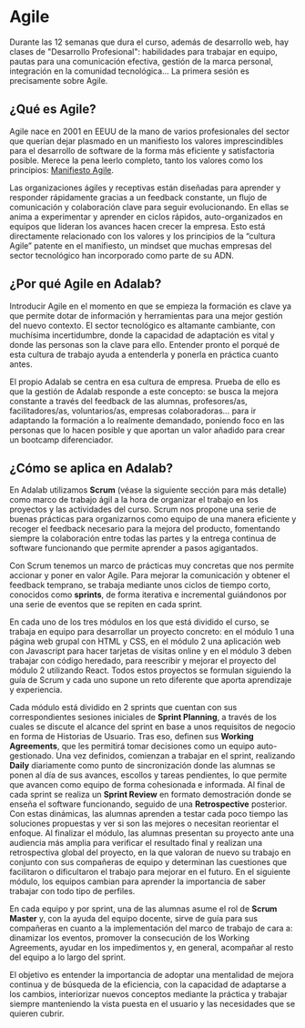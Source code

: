 # Agile

Durante las 12 semanas que dura el curso, además de desarrollo web, hay clases de "Desarrollo Profesional": habilidades para trabajar en equipo, pautas para una comunicación efectiva, gestión de la marca personal, integración en la comunidad tecnológica… La primera sesión es precisamente sobre Agile.

## ¿Qué es Agile?

Agile nace en 2001 en EEUU de la mano de varios profesionales del sector que querían dejar plasmado en un manifiesto los valores imprescindibles para el desarrollo de software de la forma más eficiente y satisfactoria posible. Merece la pena leerlo completo, tanto los valores como los principios: [Manifiesto Agile](https://agilemanifesto.org/iso/es/manifesto.html).

Las organizaciones ágiles y receptivas están diseñadas para aprender y responder rápidamente gracias a un feedback constante, un flujo de comunicación y colaboración clave para seguir evolucionando. En ellas se anima a experimentar y aprender en ciclos rápidos, auto-organizados en equipos que lideran los avances hacen crecer la empresa. Esto está directamente relacionado con los valores y los principios de la “cultura Agile” patente en el manifiesto, un mindset que muchas empresas del sector tecnológico han incorporado como parte de su ADN.

## ¿Por qué Agile en Adalab?

Introducir Agile en el momento en que se empieza la formación es clave ya que permite dotar de información y herramientas para una mejor gestión del nuevo contexto. El sector tecnológico es altamante cambiante, con muchísima incertidumbre, donde la capacidad de adaptación es vital y donde las personas son la clave para ello. Entender pronto el porqué de esta cultura de trabajo ayuda a entenderla y ponerla en práctica cuanto antes.

El propio Adalab se centra en esa cultura de empresa. Prueba de ello es que la gestión de Adalab responde a este concepto: se busca la mejora constante a través del feedback de las alumnas, profesores/as, facilitadores/as, voluntarios/as, empresas colaboradoras… para ir adaptando la formación a lo realmente demandado, poniendo foco en las personas que lo hacen posible y que aportan un valor añadido para crear un bootcamp diferenciador.

## ¿Cómo se aplica en Adalab?

En Adalab utilizamos **Scrum** \(véase la siguiente sección para más detalle\) como marco de trabajo ágil a la hora de organizar el trabajo en los proyectos y las actividades del curso. Scrum nos propone una serie de buenas prácticas para organizarnos como equipo de una manera eficiente y recoger el feedback necesario para la mejora del producto, fomentando siempre la colaboración entre todas las partes y la entrega continua de software funcionando que permite aprender a pasos agigantados.

Con Scrum tenemos un marco de prácticas muy concretas que nos permite accionar y poner en valor Agile. Para mejorar la comunicación y obtener el feedback temprano, se trabaja mediante unos ciclos de tiempo corto, conocidos como **sprints**, de forma iterativa e incremental guiándonos por una serie de eventos que se repiten en cada sprint.

En cada uno de los tres módulos en los que está dividido el curso, se trabaja en equipo para desarrollar un proyecto concreto: en el módulo 1 una página web grupal con HTML y CSS, en el módulo 2 una aplicación web con Javascript para hacer tarjetas de visitas online y en el módulo 3 deben trabajar con código heredado, para reescribir y mejorar el proyecto del módulo 2 utilizando React. Todos estos proyectos se formulan siguiendo la guía de Scrum y cada uno supone un reto diferente que aporta aprendizaje y experiencia.

Cada módulo está dividido en 2 sprints que cuentan con sus correspondientes sesiones iniciales de **Sprint Planning**, a través de los cuales se discute el alcance del sprint en base a unos requisitos de negocio en forma de Historias de Usuario. Tras eso, definen sus **Working Agreements**, que les permitirá tomar decisiones como un equipo auto-gestionado. Una vez definidos, comienzan a trabajar en el sprint, realizando **Daily** diariamente como punto de sincronización donde las alumnas se ponen al día de sus avances, escollos y tareas pendientes, lo que permite que avancen como equipo de forma cohesionada e informada. Al final de cada sprint se realiza un **Sprint Review** en formato demostración donde se enseña el software funcionando, seguido de una **Retrospective** posterior. Con estas dinámicas, las alumnas aprenden a testar cada poco tiempo las soluciones propuestas y ver si son las mejores o necesitan reorientar el enfoque. Al finalizar el módulo, las alumnas presentan su proyecto ante una audiencia más amplia para verificar el resultado final y realizan una retrospectiva global del proyecto, en la que valoran de nuevo su trabajo en conjunto con sus compañeras de equipo y determinan las cuestiones que facilitaron o dificultaron el trabajo para mejorar en el futuro. En el siguiente módulo, los equipos cambian para aprender la importancia de saber trabajar con todo tipo de perfiles.

En cada equipo y por sprint, una de las alumnas asume el rol de **Scrum Master** y, con la ayuda del equipo docente, sirve de guía para sus compañeras en cuanto a la implementación del marco de trabajo de cara a: dinamizar los eventos, promover la consecución de los Working Agreements, ayudar en los impedimentos y, en general, acompañar al resto del equipo a lo largo del sprint.

El objetivo es entender la importancia de adoptar una mentalidad de mejora continua y de búsqueda de la eficiencia, con la capacidad de adaptarse a los cambios, interiorizar nuevos conceptos mediante la práctica y trabajar siempre manteniendo la vista puesta en el usuario y las necesidades que se quieren cubrir.

